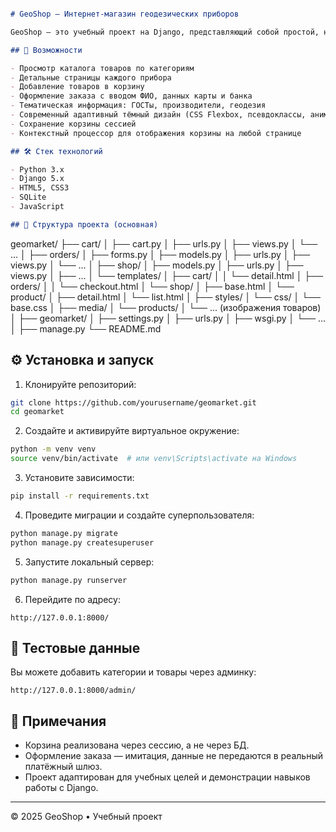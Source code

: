 
```markdown

# GeoShop — Интернет-магазин геодезических приборов

GeoShop — это учебный проект на Django, представляющий собой простой, но функциональный интернет-магазин для продажи геодезических приборов. Реализованы каталог товаров, корзина, оформление заказа, тематический контент и адаптивный тёмный интерфейс.

## 🚀 Возможности

- Просмотр каталога товаров по категориям
- Детальные страницы каждого прибора
- Добавление товаров в корзину
- Оформление заказа с вводом ФИО, данных карты и банка
- Тематическая информация: ГОСТы, производители, геодезия
- Современный адаптивный тёмный дизайн (CSS Flexbox, псевдоклассы, анимации)
- Сохранение корзины сессией
- Контекстный процессор для отображения корзины на любой странице

## 🛠️ Стек технологий

- Python 3.x
- Django 5.x
- HTML5, CSS3
- SQLite
- JavaScript

## 📁 Структура проекта (основная)

```
geomarket/
├── cart/
│   ├── cart.py
│   ├── urls.py
│   ├── views.py
│   └── ...
│
├── orders/
│   ├── forms.py
│   ├── models.py
│   ├── urls.py
│   ├── views.py
│   └── ...
│
├── shop/
│   ├── models.py
│   ├── urls.py
│   ├── views.py
│   ├── ...
│   └── templates/
│       ├── cart/
│       │   └── detail.html
│       ├── orders/
│       │   └── checkout.html
│       └── shop/
│           ├── base.html
│           └── product/
│               ├── detail.html
│               └── list.html
│
├── styles/
│   └── css/
│       └── base.css
│
├── media/
│   └── products/
│       └── ... (изображения товаров)
│
├── geomarket/
│   ├── settings.py
│   ├── urls.py
│   ├── wsgi.py
│   └── ...
│
├── manage.py
└── README.md

## ⚙️ Установка и запуск

1. Клонируйте репозиторий:

```bash
git clone https://github.com/yourusername/geomarket.git
cd geomarket
````

2. Создайте и активируйте виртуальное окружение:

```bash
python -m venv venv
source venv/bin/activate  # или venv\Scripts\activate на Windows
```

3. Установите зависимости:

```bash
pip install -r requirements.txt
```

4. Проведите миграции и создайте суперпользователя:

```bash
python manage.py migrate
python manage.py createsuperuser
```

5. Запустите локальный сервер:

```bash
python manage.py runserver
```

6. Перейдите по адресу:

```
http://127.0.0.1:8000/
```

## 🧪 Тестовые данные

Вы можете добавить категории и товары через админку:

```
http://127.0.0.1:8000/admin/
```

## 📌 Примечания

* Корзина реализована через сессию, а не через БД.
* Оформление заказа — имитация, данные не передаются в реальный платёжный шлюз.
* Проект адаптирован для учебных целей и демонстрации навыков работы с Django.

---

© 2025 GeoShop • Учебный проект

```
